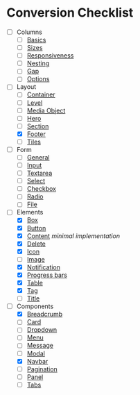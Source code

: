 # Conversion Checklist

- [ ] Columns
  - [ ] [Basics](https://bulma.io/documentation/columns/basics)
  - [ ] [Sizes](https://bulma.io/documentation/columns/sizes)
  - [ ] [Responsiveness](https://bulma.io/documentation/columns/responsiveness)
  - [ ] [Nesting](https://bulma.io/documentation/columns/nesting)
  - [ ] [Gap](https://bulma.io/documentation/columns/gap)
  - [ ] [Options](https://bulma.io/documentation/columns/options)
- [ ] Layout
  - [ ] [Container](https://bulma.io/documentation/layout/container)
  - [ ] [Level](https://bulma.io/documentation/layout/level)
  - [ ] [Media Object](https://bulma.io/documentation/layout/media-object)
  - [ ] [Hero](https://bulma.io/documentation/layout/hero)
  - [ ] [Section](https://bulma.io/documentation/layout/section)
  - [x] [Footer](https://bulma.io/documentation/layout/footer)
  - [ ] [Tiles](https://bulma.io/documentation/layout/tiles)
- [ ] Form
  - [ ] [General](https://bulma.io/documentation/form/general)
  - [ ] [Input](https://bulma.io/documentation/form/input)
  - [ ] [Textarea](https://bulma.io/documentation/form/textarea)
  - [ ] [Select](https://bulma.io/documentation/form/select)
  - [ ] [Checkbox](https://bulma.io/documentation/form/checkbox)
  - [ ] [Radio](https://bulma.io/documentation/form/radio)
  - [ ] [File](https://bulma.io/documentation/form/file)
- [ ] Elements
  - [x] [Box](https://bulma.io/documentation/elements/box)
  - [x] [Button](https://bulma.io/documentation/elements/button)
  - [x] [Content](https://bulma.io/documentation/elements/content) _minimal implementation_
  - [x] [Delete](https://bulma.io/documentation/elements/delete)
  - [x] [Icon](https://bulma.io/documentation/elements/icon)
  - [ ] [Image](https://bulma.io/documentation/elements/image)
  - [x] [Notification](https://bulma.io/documentation/elements/notification)
  - [x] [Progress bars](https://bulma.io/documentation/elements/progress)
  - [x] [Table](https://bulma.io/documentation/elements/table)
  - [x] [Tag](https://bulma.io/documentation/elements/tag)
  - [ ] [Title](https://bulma.io/documentation/elements/title)
- [ ] Components
  - [x] [Breadcrumb](https://bulma.io/documentation/components/breadcrumb)
  - [ ] [Card](https://bulma.io/documentation/components/card)
  - [ ] [Dropdown](https://bulma.io/documentation/components/dropdown)
  - [ ] [Menu](https://bulma.io/documentation/components/menu)
  - [ ] [Message](https://bulma.io/documentation/components/message)
  - [ ] [Modal](https://bulma.io/documentation/components/modal)
  - [x] [Navbar](https://bulma.io/documentation/components/navbar)
  - [ ] [Pagination](https://bulma.io/documentation/components/pagination)
  - [ ] [Panel](https://bulma.io/documentation/components/panel)
  - [ ] [Tabs](https://bulma.io/documentation/components/tabs)
